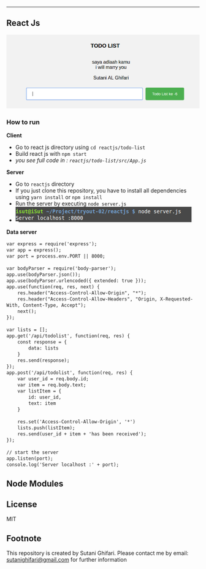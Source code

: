 ***


## React Js
![](https://github.com/sutani/tryout-02/blob/master/reactjs/Screenshot%20from%202017-04-08%2014:49:57.png)

### How to run
**Client**
* Go to react js  directory using `cd reactjs/todo-list`
* Build react js with `npm start`
* _you see full code in : `reactjs/todo-list/src/App.js`_

**Server**
* Go to `reactjs` directory
* If you just clone this repository, you have to install all dependencies using `yarn install` or `npm install`
* Run the server by executing `node server.js`
* ![](https://github.com/sutani/tryout-02/blob/master/reactjs/Screenshot%20from%202017-04-08%2014:50:44.png)
 
**Data server**
```
var express = require('express');
var app = express();
var port = process.env.PORT || 8000;

var bodyParser = require('body-parser');
app.use(bodyParser.json()); 
app.use(bodyParser.urlencoded({ extended: true })); 
app.use(function(req, res, next) {
    res.header("Access-Control-Allow-Origin", "*");
    res.header("Access-Control-Allow-Headers", "Origin, X-Requested-With, Content-Type, Accept");
    next();
});

var lists = [];
app.get('/api/todolist', function(req, res) {
    const response = {
        data: lists
    }
    res.send(response);
});
app.post('/api/todolist', function(req, res) {
    var user_id = req.body.id;
    var item = req.body.text;
    var listItem = {
        id: user_id,
        text: item
    }

    res.set('Access-Control-Allow-Origin', '*')
    lists.push(listItem);
    res.send(user_id + item + 'has been received');
});

// start the server
app.listen(port);
console.log('Server localhost :' + port);
```
## Node Modules

## License
MIT

## Footnote
This repository is created by Sutani Ghifari. Please contact me by email: sutanighifari@gmail.com for further information
